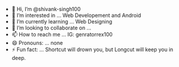 - 👋 Hi, I’m @shivank-singh100
- 👀 I’m interested in ... Web Developement and Android 
- 🌱 I’m currently learning ... Web Designing
- 💞️ I’m looking to collaborate on ... 
- 📫 How to reach me ... IG: genratorrex100
- 😄 Pronouns: ... none
- ⚡ Fun fact: ... Shortcut will drown you, but Longcut will keep you in deep.

<!---
shivank-singh100/shivank-singh100 is a ✨ special ✨ repository because its `README.md` (this file) appears on your GitHub profile.
You can click the Preview link to take a look at your changes.
--->
